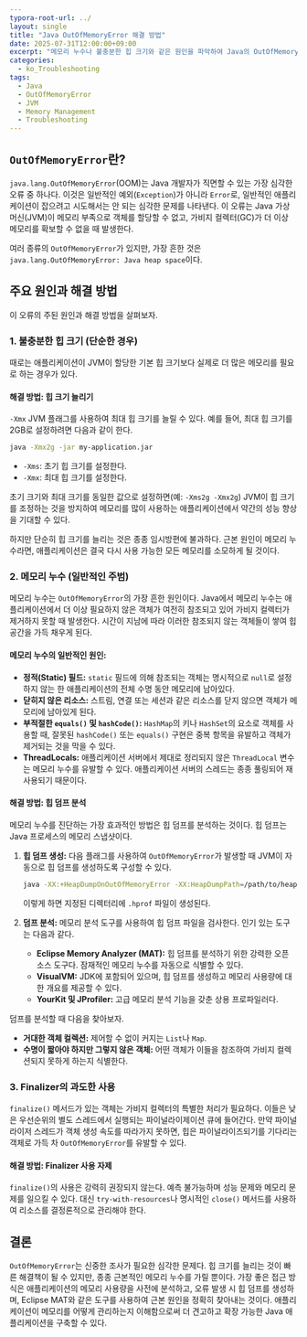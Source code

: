 ```yaml
---
typora-root-url: ../
layout: single
title: "Java OutOfMemoryError 해결 방법"
date: 2025-07-31T12:00:00+09:00
excerpt: "메모리 누수나 불충분한 힙 크기와 같은 원인을 파악하여 Java의 OutOfMemoryError를 이해하고 해결합니다. 힙 덤프를 분석하고 JVM 설정을 조정하여 이 심각한 오류를 예방하는 방법을 배웁니다."
categories:
  - ko_Troubleshooting
tags:
  - Java
  - OutOfMemoryError
  - JVM
  - Memory Management
  - Troubleshooting
---
```


## `OutOfMemoryError`란?

`java.lang.OutOfMemoryError`(OOM)는 Java 개발자가 직면할 수 있는 가장 심각한 오류 중 하나다. 이것은 일반적인 예외(`Exception`)가 아니라 `Error`로, 일반적인 애플리케이션이 잡으려고 시도해서는 안 되는 심각한 문제를 나타낸다. 이 오류는 Java 가상 머신(JVM)이 메모리 부족으로 객체를 할당할 수 없고, 가비지 컬렉터(GC)가 더 이상 메모리를 확보할 수 없을 때 발생한다.

여러 종류의 `OutOfMemoryError`가 있지만, 가장 흔한 것은 `java.lang.OutOfMemoryError: Java heap space`이다.

## 주요 원인과 해결 방법

이 오류의 주된 원인과 해결 방법을 살펴보자.

### 1. 불충분한 힙 크기 (단순한 경우)

때로는 애플리케이션이 JVM이 할당한 기본 힙 크기보다 실제로 더 많은 메모리를 필요로 하는 경우가 있다.

#### 해결 방법: 힙 크기 늘리기

`-Xmx` JVM 플래그를 사용하여 최대 힙 크기를 늘릴 수 있다. 예를 들어, 최대 힙 크기를 2GB로 설정하려면 다음과 같이 한다.

```bash
java -Xmx2g -jar my-application.jar
```

*   `-Xms`: 초기 힙 크기를 설정한다.
*   `-Xmx`: 최대 힙 크기를 설정한다.

초기 크기와 최대 크기를 동일한 값으로 설정하면(예: `-Xms2g -Xmx2g`) JVM이 힙 크기를 조정하는 것을 방지하여 메모리를 많이 사용하는 애플리케이션에서 약간의 성능 향상을 기대할 수 있다.

하지만 단순히 힙 크기를 늘리는 것은 종종 임시방편에 불과하다. 근본 원인이 메모리 누수라면, 애플리케이션은 결국 다시 사용 가능한 모든 메모리를 소모하게 될 것이다.

### 2. 메모리 누수 (일반적인 주범)

메모리 누수는 `OutOfMemoryError`의 가장 흔한 원인이다. Java에서 메모리 누수는 애플리케이션에서 더 이상 필요하지 않은 객체가 여전히 참조되고 있어 가비지 컬렉터가 제거하지 못할 때 발생한다. 시간이 지남에 따라 이러한 참조되지 않는 객체들이 쌓여 힙 공간을 가득 채우게 된다.

#### 메모리 누수의 일반적인 원인:

*   **정적(Static) 필드:** `static` 필드에 의해 참조되는 객체는 명시적으로 `null`로 설정하지 않는 한 애플리케이션의 전체 수명 동안 메모리에 남아있다.
*   **닫히지 않은 리소스:** 스트림, 연결 또는 세션과 같은 리소스를 닫지 않으면 객체가 메모리에 남아있게 된다.
*   **부적절한 `equals()` 및 `hashCode()`:** `HashMap`의 키나 `HashSet`의 요소로 객체를 사용할 때, 잘못된 `hashCode()` 또는 `equals()` 구현은 중복 항목을 유발하고 객체가 제거되는 것을 막을 수 있다.
*   **ThreadLocals:** 애플리케이션 서버에서 제대로 정리되지 않은 `ThreadLocal` 변수는 메모리 누수를 유발할 수 있다. 애플리케이션 서버의 스레드는 종종 풀링되어 재사용되기 때문이다.

#### 해결 방법: 힙 덤프 분석

메모리 누수를 진단하는 가장 효과적인 방법은 힙 덤프를 분석하는 것이다. 힙 덤프는 Java 프로세스의 메모리 스냅샷이다.

1.  **힙 덤프 생성:**
    다음 플래그를 사용하여 `OutOfMemoryError`가 발생할 때 JVM이 자동으로 힙 덤프를 생성하도록 구성할 수 있다.

    ```bash
    java -XX:+HeapDumpOnOutOfMemoryError -XX:HeapDumpPath=/path/to/heapdumps -jar my-application.jar
    ```
    이렇게 하면 지정된 디렉터리에 `.hprof` 파일이 생성된다.

2.  **덤프 분석:**
    메모리 분석 도구를 사용하여 힙 덤프 파일을 검사한다. 인기 있는 도구는 다음과 같다.
    *   **Eclipse Memory Analyzer (MAT):** 힙 덤프를 분석하기 위한 강력한 오픈 소스 도구다. 잠재적인 메모리 누수를 자동으로 식별할 수 있다.
    *   **VisualVM:** JDK에 포함되어 있으며, 힙 덤프를 생성하고 메모리 사용량에 대한 개요를 제공할 수 있다.
    *   **YourKit 및 JProfiler:** 고급 메모리 분석 기능을 갖춘 상용 프로파일러다.

덤프를 분석할 때 다음을 찾아보자.
*   **거대한 객체 컬렉션:** 제어할 수 없이 커지는 `List`나 `Map`.
*   **수명이 짧아야 하지만 그렇지 않은 객체:** 어떤 객체가 이들을 참조하여 가비지 컬렉션되지 못하게 하는지 식별한다.

### 3. Finalizer의 과도한 사용

`finalize()` 메서드가 있는 객체는 가비지 컬렉터의 특별한 처리가 필요하다. 이들은 낮은 우선순위의 별도 스레드에서 실행되는 파이널라이제이션 큐에 들어간다. 만약 파이널라이저 스레드가 객체 생성 속도를 따라가지 못하면, 힙은 파이널라이즈되기를 기다리는 객체로 가득 차 `OutOfMemoryError`를 유발할 수 있다.

#### 해결 방법: Finalizer 사용 자제

`finalize()`의 사용은 강력히 권장되지 않는다. 예측 불가능하며 성능 문제와 메모리 문제를 일으킬 수 있다. 대신 `try-with-resources`나 명시적인 `close()` 메서드를 사용하여 리소스를 결정론적으로 관리해야 한다.

## 결론

`OutOfMemoryError`는 신중한 조사가 필요한 심각한 문제다. 힙 크기를 늘리는 것이 빠른 해결책이 될 수 있지만, 종종 근본적인 메모리 누수를 가릴 뿐이다. 가장 좋은 접근 방식은 애플리케이션의 메모리 사용량을 사전에 분석하고, 오류 발생 시 힙 덤프를 생성하며, Eclipse MAT와 같은 도구를 사용하여 근본 원인을 정확히 찾아내는 것이다. 애플리케이션이 메모리를 어떻게 관리하는지 이해함으로써 더 견고하고 확장 가능한 Java 애플리케이션을 구축할 수 있다.
